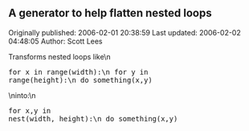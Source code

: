 ## A generator to help flatten nested loops

Originally published: 2006-02-01 20:38:59
Last updated: 2006-02-02 04:48:05
Author: Scott Lees

Transforms nested loops like\n<pre>for x in range(width):\n    for y in range(height):\n        do_something(x,y)</pre>\ninto:\n<pre>for x,y in nest(width, height):\n    do_something(x,y)</pre>